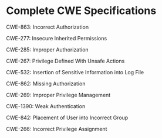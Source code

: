 

# Complete CWE Specifications

CWE-863: Incorrect Authorization

CWE-277: Insecure Inherited Permissions

CWE-285: Improper Authorization

CWE-267: Privilege Defined With Unsafe Actions

CWE-532: Insertion of Sensitive Information into Log File

CWE-862: Missing Authorization

CWE-269: Improper Privilege Management

CWE-1390: Weak Authentication

CWE-842: Placement of User into Incorrect Group

CWE-266: Incorrect Privilege Assignment